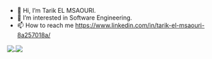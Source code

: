 - 👋 Hi, I’m Tarik EL MSAOURI.
- 👀 I’m interested in Software Engineering.
- 📫 How to reach me https://www.linkedin.com/in/tarik-el-msaouri-8a257018a/


<a href="https://github.com/tarikmsr?tab=repositories">
 <img align="center" src="https://github-readme-stats.vercel.app/api?username=tarikmsr&line_height=40&show_icons=true&theme=dark">
 
 
  <img align="center" src="https://github-readme-stats.vercel.app/api?username=tarikmsr&count_private=true&line_height=40&show_icons=true&theme=dark">
 
 
 
</a>
